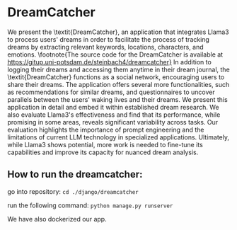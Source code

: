 # DreamCatcher

We present the \textit{DreamCatcher}, an application that integrates Llama3 to process users' dreams in order to facilitate the process of tracking dreams by extracting relevant keywords, locations, characters, and emotions. \footnote{The source code for the DreamCatcher is available at https://gitup.uni-potsdam.de/steinbach4/dreamcatcher} In addition to logging their dreams and accessing them anytime in their dream journal, the \textit{DreamCatcher} functions as a social network, encouraging users to share their dreams. The application offers several more functionalities, such as recommendations for similar dreams, and questionnaires to uncover parallels between the users' waking lives and their dreams. We present this application in detail and embed it within established dream research. We also evaluate Llama3's effectiveness and find that its performance, while promising in some areas, reveals significant variability across tasks. Our evaluation highlights the importance of prompt engineering and the limitations of current LLM technology in specialized applications. Ultimately, while Llama3 shows potential, more work is needed to fine-tune its capabilities and improve its capacity for nuanced dream analysis.


## How to run the dreamcatcher: 

go into repository: 
```cd ./django/dreamcatcher```

run the following command: 
```python manage.py runserver```

We have also dockerized our app.